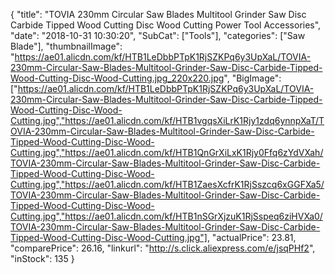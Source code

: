 {
	"title": "TOVIA 230mm Circular Saw Blades Multitool Grinder Saw Disc Carbide Tipped Wood Cutting Disc Wood Cutting Power Tool Accessories",
	"date": "2018-10-31 10:30:20",
	"SubCat": ["Tools"],
	"categories": ["Saw Blade"],
	"thumbnailImage": "https://ae01.alicdn.com/kf/HTB1LeDbbPTpK1RjSZKPq6y3UpXaL/TOVIA-230mm-Circular-Saw-Blades-Multitool-Grinder-Saw-Disc-Carbide-Tipped-Wood-Cutting-Disc-Wood-Cutting.jpg_220x220.jpg",
	"BigImage": ["https://ae01.alicdn.com/kf/HTB1LeDbbPTpK1RjSZKPq6y3UpXaL/TOVIA-230mm-Circular-Saw-Blades-Multitool-Grinder-Saw-Disc-Carbide-Tipped-Wood-Cutting-Disc-Wood-Cutting.jpg","https://ae01.alicdn.com/kf/HTB1vgqsXiLrK1Rjy1zdq6ynnpXaT/TOVIA-230mm-Circular-Saw-Blades-Multitool-Grinder-Saw-Disc-Carbide-Tipped-Wood-Cutting-Disc-Wood-Cutting.jpg","https://ae01.alicdn.com/kf/HTB1QnGrXiLxK1Rjy0Ffq6zYdVXah/TOVIA-230mm-Circular-Saw-Blades-Multitool-Grinder-Saw-Disc-Carbide-Tipped-Wood-Cutting-Disc-Wood-Cutting.jpg","https://ae01.alicdn.com/kf/HTB1ZaesXcfrK1RjSszcq6xGGFXa5/TOVIA-230mm-Circular-Saw-Blades-Multitool-Grinder-Saw-Disc-Carbide-Tipped-Wood-Cutting-Disc-Wood-Cutting.jpg","https://ae01.alicdn.com/kf/HTB1nSGrXjzuK1RjSspeq6ziHVXa0/TOVIA-230mm-Circular-Saw-Blades-Multitool-Grinder-Saw-Disc-Carbide-Tipped-Wood-Cutting-Disc-Wood-Cutting.jpg"],
	"actualPrice": 23.81,
	"comparePrice": 26.16,
	"linkurl": "http://s.click.aliexpress.com/e/jsqPHf2",
	"inStock": 135
}
